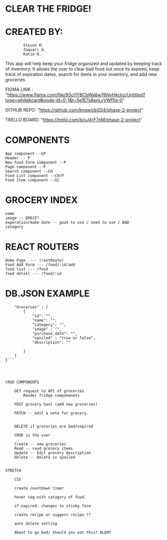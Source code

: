 # CLEAR THE FRIDGE!

# CREATED BY: 
            Steven M.
            Zaquari A.
            Katie N.

This app will help keep your fridge organized and updated by keeping track of inventory. It allows the user to clear bad food out once its expired, keep track of expiration dates, search for items in your inventory, and add new groceries. 

FIGMA LINK : "https://www.figma.com/file/9ScI1YBCbWa6w76NyHkcbz/Untitled?type=whiteboard&node-id=0-1&t=5e1E7s8pnLvVWf5g-0"

GITHUB REPO: "https://github.com/knowicki024/phase-2-project"

TRELLO BOARD: "https://trello.com/b/vJ4rF7eM/phase-2-project"

# COMPONENTS

    App component --GP
    Header -- P 
    New Food Form component --P
    Page component --P 
    Search component --CH
    Food List component --CH/P
    Food Item component --GC

# GROCERY INDEX
    name 
    image -- EMOJI? 
    experation/make date -- good to use / need to use / BAD 
    category 

# REACT ROUTERS 

    Home Page  --- (rootRoute)
    Food Add Form --- /food/:id/add 
    food list --- /food
    food detail --- /food/:id

# DB.JSON EXAMPLE 
```{
    "Groceries" : [
        {
            "id": "",
            "name": "",
            "category": "",
            "image" : "",
            "purchase_date": "",
            "spoiled" : "true or false", 
            "description": ""

        }
    ]
}``` 




CRUD COMPONENTS

    GET request to API of groceries 
        Render fridge componenets 

    POST grocery haul (add new groceries)

    PATCH -- edit a note for grocery. 
            

    DELETE if groceries are bad/expired 

    CRUD is the user 

    Create -- new groceries 
    Read -- read grocery items
    Update -- Edit grocery description 
    Delete -- Delete is spoiled 


STRETCH

    CSS

    create countdown timer

    hover tag with catagory of food. 

    if expired- changes to stinky face 

    create recipe or suggest recipe ?? 

    auto delete setting 

    About to go bad/ Should you eat this? ALERT 